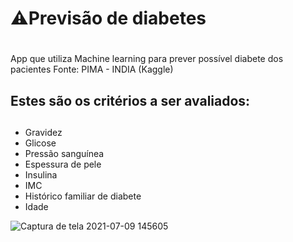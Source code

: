 # ⚠️Previsão de diabetes <h1>
 
App que utiliza Machine learning para prever possível diabete dos pacientes
Fonte: PIMA - INDIA (Kaggle)

## Estes são os critérios a ser avaliados: <h2>
  * Gravidez
  * Glicose
  * Pressão sanguínea
  * Espessura de pele
  * Insulina
  * IMC
  * Histórico familiar de diabete
  * Idade
  
![Captura de tela 2021-07-09 145605](https://user-images.githubusercontent.com/62958588/125103109-677d5680-e0b2-11eb-9bf1-316bb2a09e99.png)
